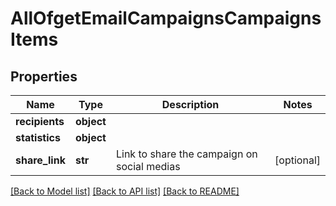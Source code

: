 # AllOfgetEmailCampaignsCampaignsItems

## Properties
Name | Type | Description | Notes
------------ | ------------- | ------------- | -------------
**recipients** | **object** |  | 
**statistics** | **object** |  | 
**share_link** | **str** | Link to share the campaign on social medias | [optional] 

[[Back to Model list]](../README.md#documentation-for-models) [[Back to API list]](../README.md#documentation-for-api-endpoints) [[Back to README]](../README.md)

